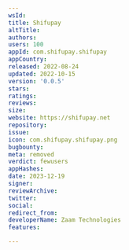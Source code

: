 ```yaml
---
wsId: 
title: Shifupay
altTitle: 
authors: 
users: 100
appId: com.shifupay.shifupay
appCountry: 
released: 2022-08-24
updated: 2022-10-15
version: '0.0.5'
stars: 
ratings: 
reviews: 
size: 
website: https://shifupay.net
repository: 
issue: 
icon: com.shifupay.shifupay.png
bugbounty: 
meta: removed
verdict: fewusers
appHashes: 
date: 2023-12-19
signer: 
reviewArchive: 
twitter: 
social: 
redirect_from: 
developerName: Zaam Technologies
features: 

---
```


